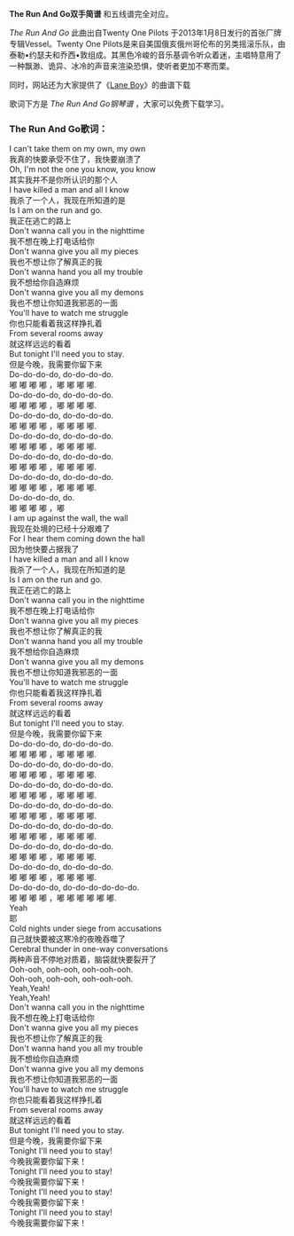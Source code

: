 

**The Run And Go双手简谱** 和五线谱完全对应。

_The Run And Go_ 此曲出自Twenty One Pilots 于2013年1月8日发行的首张厂牌专辑Vessel。Twenty One
Pilots是来自美国俄亥俄州哥伦布的另类摇滚乐队，由泰勒•约瑟夫和乔西•敦组成。其黑色冷峻的音乐基调令听众着迷，主唱特意用了一种飘渺、诡异、冰冷的声音来渲染恐惧，使听者更加不寒而栗。

同时，网站还为大家提供了《[Lane Boy](Music-9916-Lane-Boy-Twenty-One-Pilots.html "Lane
Boy")》的曲谱下载

歌词下方是 _The Run And Go钢琴谱_ ，大家可以免费下载学习。

### The Run And Go歌词：

I can't take them on my own, my own  
我真的快要承受不住了，我快要崩溃了  
Oh, I'm not the one you know, you know  
其实我并不是你所认识的那个人  
I have killed a man and all I know  
我杀了一个人，我现在所知道的是  
Is I am on the run and go.  
我正在逃亡的路上  
Don't wanna call you in the nighttime  
我不想在晚上打电话给你  
Don't wanna give you all my pieces  
我也不想让你了解真正的我  
Don't wanna hand you all my trouble  
我不想给你自造麻烦  
Don't wanna give you all my demons  
我也不想让你知道我邪恶的一面  
You'll have to watch me struggle  
你也只能看着我这样挣扎着  
From several rooms away  
就这样远远的看着  
But tonight I'll need you to stay.  
但是今晚，我需要你留下来  
Do-do-do-do, do-do-do-do.  
嘟 嘟 嘟 嘟 ，嘟 嘟 嘟 嘟.  
Do-do-do-do, do-do-do-do.  
嘟 嘟 嘟 嘟 ，嘟 嘟 嘟 嘟.  
Do-do-do-do, do-do-do-do.  
嘟 嘟 嘟 嘟 ，嘟 嘟 嘟 嘟.  
Do-do-do-do, do-do-do-do.  
嘟 嘟 嘟 嘟 ，嘟 嘟 嘟 嘟.  
Do-do-do-do, do-do-do-do.  
嘟 嘟 嘟 嘟 ，嘟 嘟 嘟 嘟.  
Do-do-do-do, do-do-do-do.  
嘟 嘟 嘟 嘟 ，嘟 嘟 嘟 嘟.  
Do-do-do-do, do.  
嘟 嘟 嘟 嘟 ，嘟  
I am up against the wall, the wall  
我现在处境的已经十分艰难了  
For I hear them coming down the hall  
因为他快要占据我了  
I have killed a man and all I know  
我杀了一个人，我现在所知道的是  
Is I am on the run and go.  
我正在逃亡的路上  
Don't wanna call you in the nighttime  
我不想在晚上打电话给你  
Don't wanna give you all my pieces  
我也不想让你了解真正的我  
Don't wanna hand you all my trouble  
我不想给你自造麻烦  
Don't wanna give you all my demons  
我也不想让你知道我邪恶的一面  
You'll have to watch me struggle  
你也只能看着我这样挣扎着  
From several rooms away  
就这样远远的看着  
But tonight I'll need you to stay.  
但是今晚，我需要你留下来  
Do-do-do-do, do-do-do-do.  
嘟 嘟 嘟 嘟 ，嘟 嘟 嘟 嘟.  
Do-do-do-do, do-do-do-do.  
嘟 嘟 嘟 嘟 ，嘟 嘟 嘟 嘟.  
Do-do-do-do, do-do-do-do.  
嘟 嘟 嘟 嘟 ，嘟 嘟 嘟 嘟.  
Do-do-do-do, do-do-do-do.  
嘟 嘟 嘟 嘟 ，嘟 嘟 嘟 嘟.  
Do-do-do-do, do-do-do-do.  
嘟 嘟 嘟 嘟 ，嘟 嘟 嘟 嘟.  
Do-do-do-do, do-do-do-do.  
嘟 嘟 嘟 嘟 ，嘟 嘟 嘟 嘟.  
Do-do-do-do, do-do-do-do.  
嘟 嘟 嘟 嘟 ，嘟 嘟 嘟 嘟.  
Do-do-do-do, do-do-do-do-do-do.  
嘟 嘟 嘟 嘟 ，嘟 嘟 嘟 嘟 嘟 嘟.  
Yeah  
耶  
Cold nights under siege from accusations  
自己就快要被这寒冷的夜晚吞噬了  
Cerebral thunder in one-way conversations  
两种声音不停地对质着，脑袋就快要裂开了  
Ooh-ooh, ooh-ooh, ooh-ooh-ooh.  
Ooh-ooh, ooh-ooh, ooh-ooh-ooh.  
Yeah,Yeah!  
Yeah,Yeah!  
Don't wanna call you in the nighttime  
我不想在晚上打电话给你  
Don't wanna give you all my pieces  
我也不想让你了解真正的我  
Don't wanna hand you all my trouble  
我不想给你自造麻烦  
Don't wanna give you all my demons  
我也不想让你知道我邪恶的一面  
You'll have to watch me struggle  
你也只能看着我这样挣扎着  
From several rooms away  
就这样远远的看着  
But tonight I'll need you to stay.  
但是今晚，我需要你留下来  
Tonight I'll need you to stay!  
今晚我需要你留下来！  
Tonight I'll need you to stay!  
今晚我需要你留下来！  
Tonight I'll need you to stay!  
今晚我需要你留下来！  
Tonight I'll need you to stay!  
今晚我需要你留下来！

